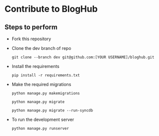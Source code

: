 # Contribute to BlogHub

## Steps to perform

+ Fork this repository

+ Clone the dev branch of repo
  ```
  git clone --branch dev git@github.com:[YOUR USERNAME]/bloghub.git
  ```
  
+ Install the requirements
  ```
  pip install -r requirements.txt
  ```

+ Make the required migrations
  ```
  python manage.py makemigrations
  ```
  ```
  python manage.py migrate
  ```
  ```
  python manage.py migrate --run-syncdb
  ```

+ To run the development server
  ```
  python manage.py runserver
  ```
